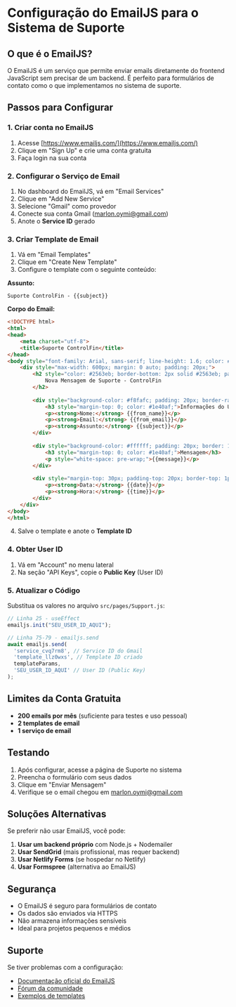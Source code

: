 # Configuração do EmailJS para o Sistema de Suporte

## O que é o EmailJS?

O EmailJS é um serviço que permite enviar emails diretamente do frontend JavaScript sem precisar de um backend. É perfeito para formulários de contato como o que implementamos no sistema de suporte.

## Passos para Configurar

### 1. Criar conta no EmailJS

1. Acesse [https://www.emailjs.com/](https://www.emailjs.com/)
2. Clique em "Sign Up" e crie uma conta gratuita
3. Faça login na sua conta

### 2. Configurar o Serviço de Email

1. No dashboard do EmailJS, vá em "Email Services"
2. Clique em "Add New Service"
3. Selecione "Gmail" como provedor
4. Conecte sua conta Gmail (marlon.oymi@gmail.com)
5. Anote o **Service ID** gerado

### 3. Criar Template de Email

1. Vá em "Email Templates"
2. Clique em "Create New Template"
3. Configure o template com o seguinte conteúdo:

**Assunto:**
```
Suporte ControlFin - {{subject}}
```

**Corpo do Email:**
```html
<!DOCTYPE html>
<html>
<head>
    <meta charset="utf-8">
    <title>Suporte ControlFin</title>
</head>
<body style="font-family: Arial, sans-serif; line-height: 1.6; color: #333;">
    <div style="max-width: 600px; margin: 0 auto; padding: 20px;">
        <h2 style="color: #2563eb; border-bottom: 2px solid #2563eb; padding-bottom: 10px;">
            Nova Mensagem de Suporte - ControlFin
        </h2>
        
        <div style="background-color: #f8fafc; padding: 20px; border-radius: 8px; margin: 20px 0;">
            <h3 style="margin-top: 0; color: #1e40af;">Informações do Usuário</h3>
            <p><strong>Nome:</strong> {{from_name}}</p>
            <p><strong>Email:</strong> {{from_email}}</p>
            <p><strong>Assunto:</strong> {{subject}}</p>
        </div>
        
        <div style="background-color: #ffffff; padding: 20px; border: 1px solid #e2e8f0; border-radius: 8px;">
            <h3 style="margin-top: 0; color: #1e40af;">Mensagem</h3>
            <p style="white-space: pre-wrap;">{{message}}</p>
        </div>
        
        <div style="margin-top: 30px; padding-top: 20px; border-top: 1px solid #e2e8f0; font-size: 14px; color: #64748b;">
            <p><strong>Data:</strong> {{date}}</p>
            <p><strong>Hora:</strong> {{time}}</p>
        </div>
    </div>
</body>
</html>
```

4. Salve o template e anote o **Template ID**

### 4. Obter User ID

1. Vá em "Account" no menu lateral
2. Na seção "API Keys", copie o **Public Key** (User ID)

### 5. Atualizar o Código

Substitua os valores no arquivo `src/pages/Support.js`:

```javascript
// Linha 25 - useEffect
emailjs.init("SEU_USER_ID_AQUI");

// Linha 75-79 - emailjs.send
await emailjs.send(
  'service_cvq7rm8', // Service ID do Gmail
  'template_llz0wxs', // Template ID criado
  templateParams,
  'SEU_USER_ID_AQUI' // User ID (Public Key)
);
```

## Limites da Conta Gratuita

- **200 emails por mês** (suficiente para testes e uso pessoal)
- **2 templates de email**
- **1 serviço de email**

## Testando

1. Após configurar, acesse a página de Suporte no sistema
2. Preencha o formulário com seus dados
3. Clique em "Enviar Mensagem"
4. Verifique se o email chegou em marlon.oymi@gmail.com

## Soluções Alternativas

Se preferir não usar EmailJS, você pode:

1. **Usar um backend próprio** com Node.js + Nodemailer
2. **Usar SendGrid** (mais profissional, mas requer backend)
3. **Usar Netlify Forms** (se hospedar no Netlify)
4. **Usar Formspree** (alternativa ao EmailJS)

## Segurança

- O EmailJS é seguro para formulários de contato
- Os dados são enviados via HTTPS
- Não armazena informações sensíveis
- Ideal para projetos pequenos e médios

## Suporte

Se tiver problemas com a configuração:
- [Documentação oficial do EmailJS](https://www.emailjs.com/docs/)
- [Fórum da comunidade](https://community.emailjs.com/)
- [Exemplos de templates](https://www.emailjs.com/examples/)
